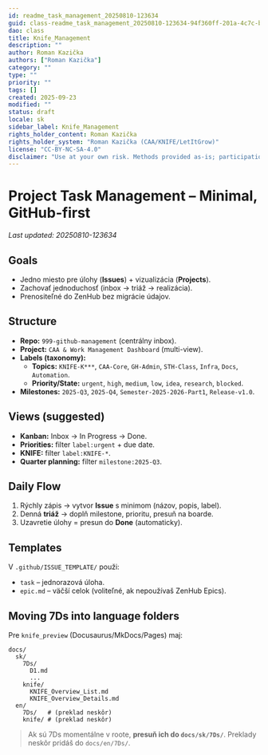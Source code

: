 ```yaml
---
id: readme_task_management_20250810-123634
guid: class-readme_task_management_20250810-123634-94f360ff-201a-4c7c-bfc7-c2255ee6c7fb
dao: class
title: Knife_Management
description: ""
author: Roman Kazička
authors: ["Roman Kazička"]
category: ""
type: ""
priority: ""
tags: []
created: 2025-09-23
modified: ""
status: draft
locale: sk
sidebar_label: Knife_Management
rights_holder_content: Roman Kazička
rights_holder_system: "Roman Kazička (CAA/KNIFE/LetItGrow)"
license: "CC-BY-NC-SA-4.0"
disclaimer: "Use at your own risk. Methods provided as-is; participation is voluntary and context-aware."
---
```

# Project Task Management – Minimal, GitHub-first

_Last updated: 20250810-123634_

## Goals
- Jedno miesto pre úlohy (**Issues**) + vizualizácia (**Projects**).
- Zachovať jednoduchosť (inbox → triáž → realizácia).
- Prenositeľné do ZenHub bez migrácie údajov.

## Structure
- **Repo:** `999-github-management` (centrálny inbox).
- **Project:** `CAA & Work Management Dashboard` (multi-view).
- **Labels (taxonomy):**
  - **Topics:** `KNIFE-K***`, `CAA-Core`, `GH-Admin`, `STH-Class`, `Infra`, `Docs`, `Automation`.
  - **Priority/State:** `urgent`, `high`, `medium`, `low`, `idea`, `research`, `blocked`.
- **Milestones:** `2025-Q3`, `2025-Q4`, `Semester-2025-2026-Part1`, `Release-v1.0`.

## Views (suggested)
- **Kanban:** Inbox → In Progress → Done.
- **Priorities:** filter `label:urgent` + due date.
- **KNIFE:** filter `label:KNIFE-*`.
- **Quarter planning:** filter `milestone:2025-Q3`.

## Daily Flow
1. Rýchly zápis → vytvor **Issue** s minimom (názov, popis, label).
2. Denná **triáž** → doplň milestone, prioritu, presuň na boarde.
3. Uzavretie úlohy = presun do **Done** (automaticky).

## Templates
V `.github/ISSUE_TEMPLATE/` použi:
- `task` – jednorazová úloha.
- `epic.md` – väčší celok (voliteľné, ak nepoužívaš ZenHub Epics).

## Moving 7Ds into language folders
Pre `knife_preview` (Docusaurus/MkDocs/Pages) maj:
```
docs/
  sk/
    7Ds/
      D1.md
      ...
    knife/
      KNIFE_Overview_List.md
      KNIFE_Overview_Details.md
  en/
    7Ds/   # (preklad neskôr)
    knife/ # (preklad neskôr)
```
> Ak sú 7Ds momentálne v roote, **presuň ich do `docs/sk/7Ds/`**. Preklady neskôr pridáš do `docs/en/7Ds/`.
